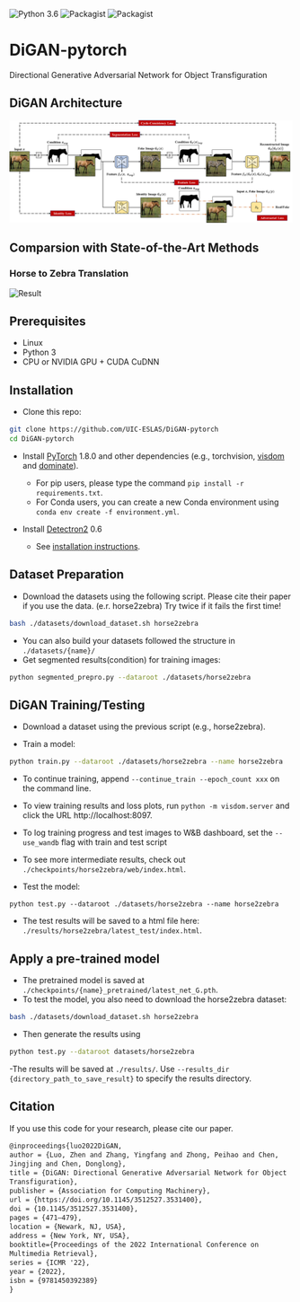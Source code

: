 ![Python 3.6](https://img.shields.io/badge/python-3.6-green.svg)
![Packagist](https://img.shields.io/badge/Pytorch-1.8.0-red.svg)
![Packagist](https://img.shields.io/badge/Detectron2-0.6-red.svg)

# DiGAN-pytorch
 Directional Generative Adversarial Network for Object Transfiguration
## DiGAN Architecture
![Architecture](./imgs/architecture.png)
## Comparsion with State-of-the-Art Methods
### Horse to Zebra Translation
![Result](./imgs/horse.png)

## Prerequisites
- Linux
- Python 3
- CPU or NVIDIA GPU + CUDA CuDNN

## Installation

- Clone this repo:
```bash
git clone https://github.com/UIC-ESLAS/DiGAN-pytorch
cd DiGAN-pytorch
```

- Install [PyTorch](http://pytorch.org) 1.8.0 and other dependencies (e.g., torchvision, [visdom](https://github.com/facebookresearch/visdom) and [dominate](https://github.com/Knio/dominate)).
  - For pip users, please type the command `pip install -r requirements.txt`.
  - For Conda users, you can create a new Conda environment using `conda env create -f environment.yml`.

- Install [Detectron2](https://github.com/facebookresearch/detectron2) 0.6
  - See [installation instructions](https://detectron2.readthedocs.io/tutorials/install.html).

## Dataset Preparation
- Download the datasets using the following script. Please cite their paper if you use the data. (e.r. horse2zebra)
Try twice if it fails the first time!
```bash
bash ./datasets/download_dataset.sh horse2zebra
```
- You can also build your datasets followed the structure in `./datasets/{name}/`
- Get segmented results(condition) for training images:
```bash
python segmented_prepro.py --dataroot ./datasets/horse2zebra 
```
## DiGAN Training/Testing
- Download a dataset using the previous script (e.g., horse2zebra).
 
- Train a model:
```bash
python train.py --dataroot ./datasets/horse2zebra --name horse2zebra
```
- To continue training, append `--continue_train --epoch_count xxx` on the command line.
- To view training results and loss plots, run `python -m visdom.server` and click the URL http://localhost:8097.
- To log training progress and test images to W&B dashboard, set the `--use_wandb` flag with train and test script
- To see more intermediate results, check out `./checkpoints/horse2zebra/web/index.html`.
 
- Test the model:
```
python test.py --dataroot ./datasets/horse2zebra --name horse2zebra
```
- The test results will be saved to a html file here: `./results/horse2zebra/latest_test/index.html`.

## Apply a pre-trained model
- The pretrained model is saved at `./checkpoints/{name}_pretrained/latest_net_G.pth`. 
- To test the model, you also need to download the horse2zebra dataset:
```bash
bash ./datasets/download_dataset.sh horse2zebra
```
- Then generate the results using
```bash
python test.py --dataroot datasets/horse2zebra
```
-The results will be saved at `./results/`. Use `--results_dir {directory_path_to_save_result}` to specify the results directory.

## Citation
If you use this code for your research, please cite our paper.
<!-- @inproceedings{gurrin2021introduction,
  title={Introduction to the Fourth Annual Lifelog Search Challenge, LSC'21},
  author={Gurrin, Cathal and J{\'o}nsson, Bj{\"o}rn {\TH}{\'o}r and Sch{\"o}ffmann, Klaus and Dang-Nguyen, Duc-Tien and Loko{\v{c}}, Jakub and Tran, Minh-Triet and H{\"u}rst, Wolfgang and Rossetto, Luca and Healy, Graham},
  booktitle={Proceedings of the 2021 International Conference on Multimedia Retrieval},
  pages={690--691},
  year={2021}
}
@inproceedings{fu2021can,
  title={Can Action be Imitated? Learn to Reconstruct and Transfer Human Dynamics from Videos},
  author={Fu, Yuqian and Fu, Yanwei and Jiang, Yu-Gang},
  booktitle={Proceedings of the 2021 International Conference on Multimedia Retrieval},
  pages={101--109},
  year={2021}
} -->
```
@inproceedings{luo2022DiGAN,
author = {Luo, Zhen and Zhang, Yingfang and Zhong, Peihao and Chen, Jingjing and Chen, Donglong},
title = {DiGAN: Directional Generative Adversarial Network for Object Transfiguration},
publisher = {Association for Computing Machinery},
url = {https://doi.org/10.1145/3512527.3531400},
doi = {10.1145/3512527.3531400},
pages = {471–479},
location = {Newark, NJ, USA},
address = {New York, NY, USA},
booktitle={Proceedings of the 2022 International Conference on Multimedia Retrieval},
series = {ICMR '22},
year = {2022},
isbn = {9781450392389}
}
```
